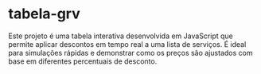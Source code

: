 # tabela-grv
Este projeto é uma tabela interativa desenvolvida em JavaScript que permite aplicar descontos em tempo real a uma lista de serviços. É ideal para simulações rápidas e demonstrar como os preços são ajustados com base em diferentes percentuais de desconto.
